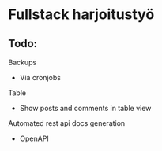 # Fullstack harjoitustyö

## Todo:

Backups

- Via cronjobs

Table

- Show posts and comments in table view

Automated rest api docs generation

- OpenAPI
